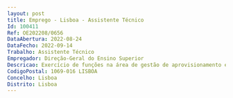 ```yaml
--- 
layout: post
title: Emprego - Lisboa - Assistente Técnico
Id: 100411
Ref: OE202208/0656
DataAbertura: 2022-08-24
DataFecho: 2022-09-14
Trabalho: Assistente Técnico
Empregador: Direção-Geral do Ensino Superior
Descricao: Exercício de funções na área de gestão de aprovisionamento e património da Divisão de Apoio Técnico e Administrativo, designadamente • Assegurar a gestão centralizada de bens e serviços, colaborando no levantamento e agregação de necessidades • Assegurar a verificação, controlo e atualização de stocks • Atualização de informação nas bases de dados específicas e reportes externos • Assegurar a gestão da comunicação no âmbito do aprovisionamento, designadamente, junto de fornecedores • Gestão de contratos.
CodigoPostal: 1069-016 LISBOA
Concelho: Lisboa
Distrito: Lisboa
--- 
```

